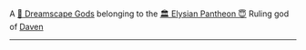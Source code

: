 A [🛐 Dreamscape Gods](../../-dreamscape-gods.md) belonging to the [🏛 Elysian Pantheon 😇](../../-elysian-pantheon-.md)
Ruling god of [Daven](../../daven.md)

---

